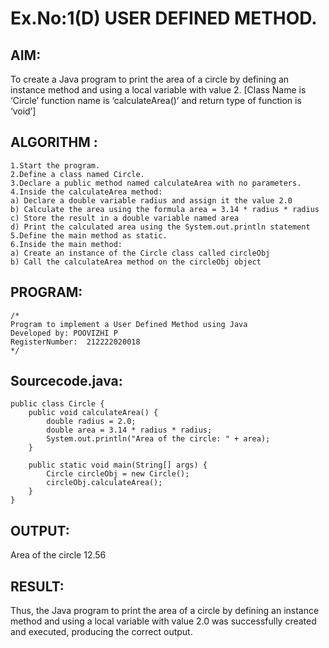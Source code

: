 # Ex.No:1(D) USER DEFINED METHOD.

## AIM:
To create a Java program to print the area of a circle by defining an instance method and using a local variable with value 2.
[Class Name is ‘Circle’ function name is ‘calculateArea()’ and return type of function is ‘void’]

## ALGORITHM :
~~~
1.Start the program.
2.Define a class named Circle.
3.Declare a public method named calculateArea with no parameters.
4.Inside the calculateArea method:
a) Declare a double variable radius and assign it the value 2.0
b) Calculate the area using the formula area = 3.14 * radius * radius
c) Store the result in a double variable named area
d) Print the calculated area using the System.out.println statement
5.Define the main method as static.
6.Inside the main method:
a) Create an instance of the Circle class called circleObj
b) Call the calculateArea method on the circleObj object
~~~
## PROGRAM:
 ```
/*
Program to implement a User Defined Method using Java
Developed by: POOVIZHI P
RegisterNumber:  212222020018
*/
```

## Sourcecode.java:
~~~
public class Circle {
    public void calculateArea() {
        double radius = 2.0;
        double area = 3.14 * radius * radius;
        System.out.println("Area of the circle: " + area);
    }

    public static void main(String[] args) {
        Circle circleObj = new Circle();
        circleObj.calculateArea();
    }
}
~~~
## OUTPUT:
Area of the circle 12.56

## RESULT:
Thus, the Java program to print the area of a circle by defining an instance method and using a local variable with value 2.0 was successfully created and executed, producing the correct output.

